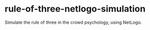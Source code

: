 # rule-of-three-netlogo-simulation
Simulate the rule of three in the crowd psychology, using NetLogo.
